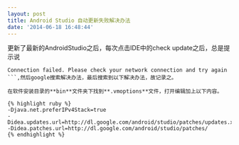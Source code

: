 ```yaml
---
layout: post
title: Android Studio 自动更新失败解决办法
date: '2014-06-18 16:48:44'
---
```

更新了最新的AndroidStudio之后，每次点击IDE中的check update之后，总是提示说
```
Connection failed. Please check your network connection and try again
```,然后google搜索解决办法，最后搜索到以下解决办法，故记录之。

在软件安装目录的**bin**文件夹下找到**.vmoptions**文件，打开编辑加上以下内容。

{% highlight ruby %}
-Djava.net.preferIPv4Stack=true
-Didea.updates.url=http://dl.google.com/android/studio/patches/updates.xml
-Didea.patches.url=http://dl.google.com/android/studio/patches/
{% endhighlight %}